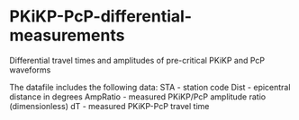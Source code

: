 # PKiKP-PcP-differential-measurements
Differential travel times and amplitudes of pre-critical PKiKP and PcP waveforms

The datafile includes the following data:
STA - station code
Dist - epicentral distance in degrees
AmpRatio - measured PKiKP/PcP amplitude ratio (dimensionless)
dT - measured PKiKP-PcP travel time 
